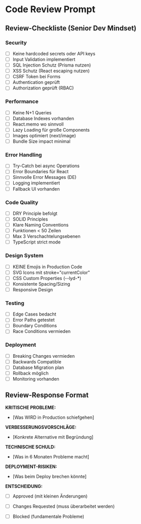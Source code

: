 # Code Review Prompt

## Review-Checkliste (Senior Dev Mindset)

### Security
- [ ] Keine hardcoded secrets oder API keys
- [ ] Input Validation implementiert
- [ ] SQL Injection Schutz (Prisma nutzen)
- [ ] XSS Schutz (React escaping nutzen)
- [ ] CSRF Token bei Forms
- [ ] Authentication geprüft
- [ ] Authorization geprüft (RBAC)

### Performance
- [ ] Keine N+1 Queries
- [ ] Database Indexes vorhanden
- [ ] React.memo wo sinnvoll
- [ ] Lazy Loading für große Components
- [ ] Images optimiert (next/image)
- [ ] Bundle Size impact minimal

### Error Handling
- [ ] Try-Catch bei async Operations
- [ ] Error Boundaries für React
- [ ] Sinnvolle Error Messages (DE)
- [ ] Logging implementiert
- [ ] Fallback UI vorhanden

### Code Quality
- [ ] DRY Principle befolgt
- [ ] SOLID Principles
- [ ] Klare Naming Conventions
- [ ] Funktionen < 50 Zeilen
- [ ] Max 3 Verschachtelungsebenen
- [ ] TypeScript strict mode

### Design System
- [ ] KEINE Emojis in Production Code
- [ ] SVG Icons mit stroke="currentColor"
- [ ] CSS Custom Properties (--lyd-*)
- [ ] Konsistente Spacing/Sizing
- [ ] Responsive Design

### Testing
- [ ] Edge Cases bedacht
- [ ] Error Paths getestet
- [ ] Boundary Conditions
- [ ] Race Conditions vermieden

### Deployment
- [ ] Breaking Changes vermieden
- [ ] Backwards Compatible
- [ ] Database Migration plan
- [ ] Rollback möglich
- [ ] Monitoring vorhanden

## Review-Response Format

**KRITISCHE PROBLEME:**
- [Was WIRD in Production schiefgehen]

**VERBESSERUNGSVORSCHLÄGE:**
- [Konkrete Alternative mit Begründung]

**TECHNISCHE SCHULD:**
- [Was in 6 Monaten Probleme macht]

**DEPLOYMENT-RISIKEN:**
- [Was beim Deploy brechen könnte]

**ENTSCHEIDUNG:**
- [ ] Approved (mit kleinen Änderungen)
- [ ] Changes Requested (muss überarbeitet werden)
- [ ] Blocked (fundamentale Probleme)

